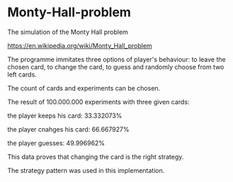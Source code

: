 # Monty-Hall-problem
The simulation of the Monty Hall problem

https://en.wikipedia.org/wiki/Monty_Hall_problem

The programme immitates three options of player's behaviour: to leave the chosen card, to change the card, to guess and randomly choose from two left cards.

The count of cards and experiments can be chosen.

The result of 100.000.000 experiments with three given cards:

the player keeps his card: 33.332073%

the player cnahges his card: 66.667927%

the player guesses: 49.996962%

This data proves that changing the card is the right strategy.

The strategy pattern was used in this implementation.

